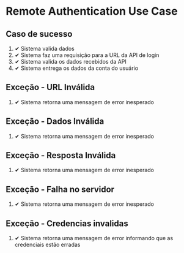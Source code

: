 # Remote Authentication Use Case

## Caso de sucesso

1. ✔ Sistema valida dados
2. ✔ Sistema faz uma requisição para a URL da API de login
3. ✔ Sistema valida os dados recebidos da API
4. ✔ Sistema entrega os dados da conta do usuário

## Exceção - URL Inválida

1. ✔ Sistema retorna uma mensagem de error inesperado

## Exceção - Dados Inválida

1. ✔ Sistema retorna uma mensagem de error inesperado

## Exceção - Resposta Inválida

1. ✔ Sistema retorna uma mensagem de error inesperado

## Exceção - Falha no servidor

1. ✔ Sistema retorna uma mensagem de error inesperado

## Exceção - Credencias invalidas

1. ✔ Sistema retorna uma mensagem de error informando que as credenciais estão erradas
